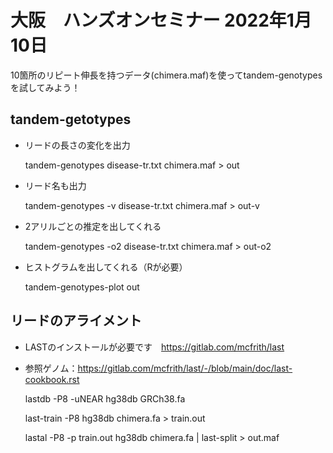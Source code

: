 # 大阪　ハンズオンセミナー 2022年1月10日


10箇所のリピート伸長を持つデータ(chimera.maf)を使ってtandem-genotypesを試してみよう！

## tandem-getotypes

* リードの長さの変化を出力


    tandem-genotypes disease-tr.txt chimera.maf > out

* リード名も出力


    tandem-genotypes -v disease-tr.txt chimera.maf > out-v

* 2アリルごとの推定を出してくれる


    tandem-genotypes -o2 disease-tr.txt chimera.maf > out-o2

* ヒストグラムを出してくれる（Rが必要）

    tandem-genotypes-plot out 


## リードのアライメント

* LASTのインストールが必要です　https://gitlab.com/mcfrith/last
* 参照ゲノム：https://gitlab.com/mcfrith/last/-/blob/main/doc/last-cookbook.rst


    lastdb -P8 -uNEAR hg38db GRCh38.fa 

    last-train -P8 hg38db chimera.fa > train.out 

    lastal -P8 -p train.out  hg38db chimera.fa | last-split > out.maf
